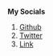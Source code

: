 **My Socials**

1. [Github](https://github.com/Lakorthus)
2. [Twitter](https://twitter.com/lakorthus)
3. [Link](https://www.linkedin.com/in/julio-velezmoro-frontend-developer/)